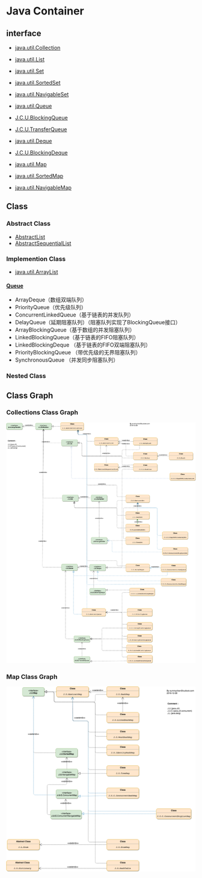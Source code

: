 # Java Container

## interface
* [java.util.Collection](interface/java.util.Collection.md)

* [java.util.List](interface/java.util.List.md)


* [java.util.Set](interface/java.util.Set.md)
* [java.util.SortedSet](interface/java.util.SortedSet.md)
* [java.util.NavigableSet](interface/java.util.NavigableSet.md)

* [java.util.Queue](interface/java.util.Queue.md)
* [J.C.U.BlockingQueue](interface/J.C.U.BlockingQueue.md)
* [J.C.U.TransferQueue](interface/J.C.U.TransferQueue.md)
* [java.util.Deque](interface/java.util.Deque.md)
* [J.C.U.BlockingDeque](interface/J.C.U.BlockingDeque)

* [java.util.Map](interface/java.util.Map.md)
* [java.util.SortedMap](interface/java.util.SortedMap.md)
* [java.util.NavigableMap](interface/java.util.NavigableMap.md)

## Class
### Abstract Class
* [AbstractList]()
* [AbstractSequentialList]()

### Implemention Class
* [java.util.ArrayList](class/list/java.util.ArrayList.md)

#### [Queue](class/queue/README.md)
* ArrayDeque（数组双端队列） 
* PriorityQueue（优先级队列） 
* ConcurrentLinkedQueue（基于链表的并发队列） 
* DelayQueue（延期阻塞队列）（阻塞队列实现了BlockingQueue接口） 
* ArrayBlockingQueue（基于数组的并发阻塞队列）
* LinkedBlockingQueue（基于链表的FIFO阻塞队列） 
* LinkedBlockingDeque （基于链表的FIFO双端阻塞队列） 
* PriorityBlockingQueue （带优先级的无界阻塞队列） 
* SynchronousQueue （并发同步阻塞队列）

### Nested Class

## Class Graph
### Collections Class Graph
![](pic/java-collections-class-map.png)

### Map Class Graph
![](pic/java-map-map.png)